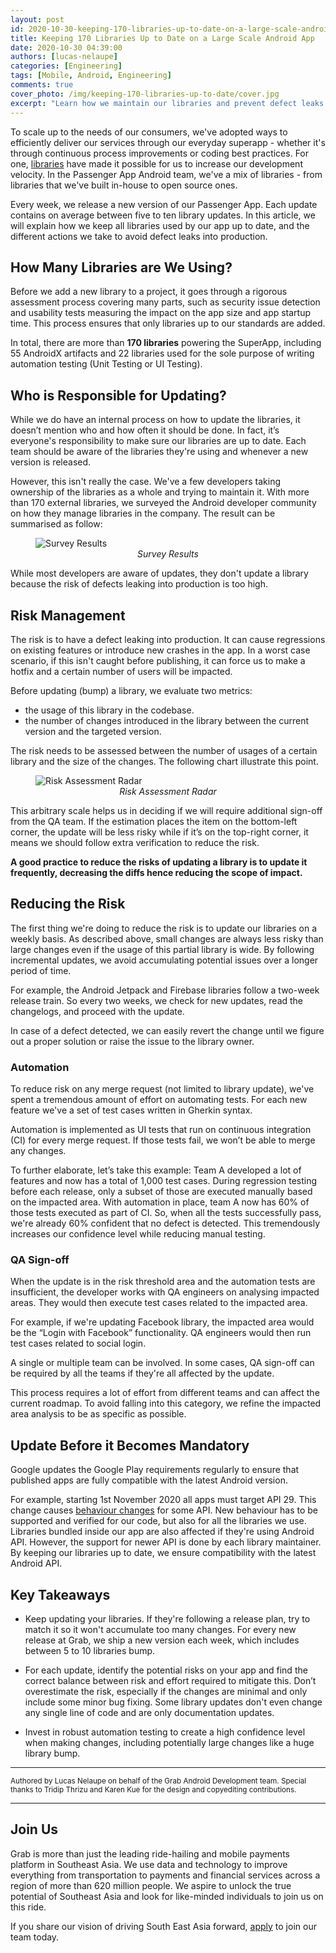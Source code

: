 ```yaml
---
layout: post
id: 2020-10-30-keeping-170-libraries-up-to-date-on-a-large-scale-android-app
title: Keeping 170 Libraries Up to Date on a Large Scale Android App
date: 2020-10-30 04:39:00
authors: [lucas-nelaupe]
categories: [Engineering]
tags: [Mobile, Android, Engineering]
comments: true
cover_photo: /img/keeping-170-libraries-up-to-date/cover.jpg
excerpt: "Learn how we maintain our libraries and prevent defect leaks in our Grab Passenger app."
---
```


To scale up to the needs of our consumers, we've adopted ways to efficiently deliver our services through our everyday superapp - whether it's through continuous process improvements or coding best practices. For one, [libraries](https://en.wikipedia.org/wiki/Library_(computing)) have made it possible for us to increase our development velocity. In the Passenger App Android team, we've a mix of libraries - from libraries that we've built in-house to open source ones.

Every week, we release a new version of our Passenger App. Each update contains on average between five to ten library updates. In this article, we will explain how we keep all libraries used by our app up to date, and the different actions we take to avoid defect leaks into production.

## How Many Libraries are We Using?

Before we add a new library to a project, it goes through a rigorous assessment process covering many parts, such as security issue detection and usability tests measuring the impact on the app size and app startup time. This process ensures that only libraries up to our standards are added.

In total, there are more than **170 libraries** powering the SuperApp, including 55 AndroidX artifacts and 22 libraries used for the sole purpose of writing automation testing (Unit Testing or UI Testing).

## Who is Responsible for Updating?

While we do have an internal process on how to update the libraries, it doesn’t mention who and how often it should be done. In fact, it’s everyone's responsibility to make sure our libraries are up to date. Each team should be aware of the libraries they're using and whenever a new version is released.

However, this isn't really the case. We've a few developers taking ownership of the libraries as a whole and trying to maintain it. With more than 170 external libraries, we surveyed the Android developer community on how they manage libraries in the company. The result can be summarised as follow:

<div class="post-image-section"><figure>
  <img src="/img/keeping-170-libraries-up-to-date/infography.png" alt="Survey Results">
  <figcaption align="middle"><i>Survey Results</i></figcaption>
</figure></div>

While most developers are aware of updates, they don't update a library because the risk of defects leaking into production is too high.

## Risk Management
The risk is to have a defect leaking into production. It can cause regressions on existing features or introduce new crashes in the app. In a worst case scenario, if this isn't caught before publishing, it can force us to make a hotfix and a certain number of users will be impacted.

Before updating (bump) a library, we evaluate two metrics:
- the usage of this library in the codebase.
- the number of changes introduced in the library between the current version and the targeted version.

The risk needs to be assessed between the number of usages of a certain library and the size of the changes. The following chart illustrate this point.

<div class="post-image-section"><figure>
  <img src="/img/keeping-170-libraries-up-to-date/radar.png" alt="Risk Assessment Radar">
  <figcaption align="middle"><i>Risk Assessment Radar</i></figcaption>
</figure></div>

This arbitrary scale helps us in deciding if we will require additional sign-off from the QA team. If the estimation places the item on the bottom-left corner, the update will be less risky while if it’s on the top-right corner, it means we should follow extra verification to reduce the risk.

**A good practice to reduce the risks of updating a library is to update it frequently, decreasing the diffs hence reducing the scope of impact.**

## Reducing the Risk

The first thing we're doing to reduce the risk is to update our libraries on a weekly basis. As described above, small changes are always less risky than large changes even if the usage of this partial library is wide. By following incremental updates, we avoid accumulating potential issues over a longer period of time.

For example, the Android Jetpack and Firebase libraries follow a two-week release train. So every two weeks, we check for new updates, read the changelogs, and proceed with the update.

In case of a defect detected, we can easily revert the change until we figure out a proper solution or raise the issue to the library owner.

### Automation ###

To reduce risk on any merge request (not limited to library update), we've spent a tremendous amount of effort on automating tests. For each new feature we've a set of test cases written in Gherkin syntax.

Automation is implemented as UI tests that run on continuous integration (CI) for every merge request. If those tests fail, we won’t be able to merge any changes.

To further elaborate, let’s take this example: Team A developed a lot of features and now has a total of 1,000 test cases. During regression testing before each release, only a subset of those are executed manually based on the impacted area. With automation in place, team A now has 60% of those tests executed as part of CI. So, when all the tests successfully pass, we're already 60% confident that no defect is detected. This tremendously increases our confidence level while reducing manual testing.

### QA Sign-off ###

When the update is in the risk threshold area and the automation tests are insufficient, the developer works with QA engineers on analysing impacted areas. They would then execute test cases related to the impacted area.

For example, if we're updating Facebook library, the impacted area would be the “Login with Facebook” functionality. QA engineers would then run test cases related to social login.

A single or multiple team can be involved. In some cases, QA sign-off can be required by all the teams if they're all affected by the update.

This process requires a lot of effort from different teams and can affect the current roadmap. To avoid falling into this category, we refine the impacted area analysis to be as specific as possible.

## Update Before it Becomes Mandatory

Google updates the Google Play requirements regularly to ensure that published apps are fully compatible with the latest Android version.

For example, starting 1st November 2020 all apps must target API 29. This change causes [behaviour changes](https://developer.android.com/about/versions/10/behavior-changes-10) for some API. New behaviour has to be supported and verified for our code, but also for all the libraries we use. Libraries bundled inside our app are also affected if they're using Android API. However, the support for newer API is done by each library maintainer. By keeping our libraries up to date, we ensure compatibility with the latest Android API.

## Key Takeaways

- Keep updating your libraries. If they're following a release plan, try to match it so it won't accumulate too many changes. For every new release at Grab, we ship a new version each week, which includes between 5 to 10 libraries bump.

- For each update, identify the potential risks on your app and find the correct balance between risk and effort required to mitigate this. Don’t overestimate the risk, especially if the changes are minimal and only include some minor bug fixing. Some library updates don't even change any single line of code and are only documentation updates.

- Invest in robust automation testing to create a high confidence level when making changes, including potentially large changes like a huge library bump.

---

<small class="credits">Authored by Lucas Nelaupe on behalf of the Grab Android Development team. Special thanks to Tridip Thrizu and Karen Kue for the design and copyediting contributions.</small>

---

## Join Us

Grab is more than just the leading ride-hailing and mobile payments platform in Southeast Asia. We use data and technology to improve everything from transportation to payments and financial services across a region of more than 620 million people. We aspire to unlock the true potential of Southeast Asia and look for like-minded individuals to join us on this ride.

If you share our vision of driving South East Asia forward, [apply](https://grab.careers/jobs/) to join our team today.

